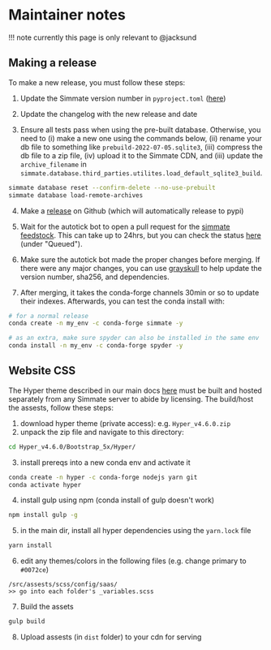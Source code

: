 
# Maintainer notes

!!! note
    currently this page is only relevant to @jacksund

## Making a release

To make a new release, you must follow these steps:

1. Update the Simmate version number in `pyproject.toml` ([here](https://github.com/jacksund/simmate/blob/main/pyproject.toml))

2. Update the changelog with the new release and date

3. Ensure all tests pass when using the pre-built database. Otherwise, you need to (i) make a new one using the commands below, (ii) rename your db file to something like `prebuild-2022-07-05.sqlite3`, (iii) compress the db file to a zip file, (iv) upload it to the Simmate CDN, and (iii) update the `archive_filename` in `simmate.database.third_parties.utilites.load_default_sqlite3_build`.
``` bash
simmate database reset --confirm-delete --no-use-prebuilt
simmate database load-remote-archives
```

4. Make a [release](https://github.com/jacksund/simmate/releases/new) on Github (which will automatically release to pypi)

5. Wait for the autotick bot to open a pull request for the [simmate feedstock](https://github.com/conda-forge/simmate-feedstock). This can take up to 24hrs, but you can check the status [here](https://conda-forge.org/status/#version_updates) (under "Queued").

6. Make sure the autotick bot made the proper changes before merging. If there were any major changes, you can use [grayskull](https://github.com/conda-incubator/grayskull) to help update the version number, sha256, and dependencies.

7. After merging, it takes the conda-forge channels 30min or so to update their indexes. Afterwards, you can test the conda install with:
``` bash
# for a normal release
conda create -n my_env -c conda-forge simmate -y

# as an extra, make sure spyder can also be installed in the same env
conda install -n my_env -c conda-forge spyder -y
```

## Website CSS

The Hyper theme described in our main docs [here](/simmate/full_guides/website/overview/#css-and-js-assets) must be built and hosted separately from any Simmate
server to abide by licensing. The build/host the assests, follow these steps: 


1. download hyper theme (private access): e.g. `Hyper_v4.6.0.zip`
2. unpack the zip file and navigate to this directory:
``` bash
cd Hyper_v4.6.0/Bootstrap_5x/Hyper/
```
3. install prereqs into a new conda env and activate it
``` bash
conda create -n hyper -c conda-forge nodejs yarn git
conda activate hyper
```
4. install gulp using npm (conda install of gulp doesn't work)
``` bash
npm install gulp -g
```
5. in the main dir, install all hyper dependencies using the `yarn.lock` file
``` bash
yarn install
```
6. edit any themes/colors in the following files (e.g. change primary to `#0072ce`)
```
/src/assests/scss/config/saas/
>> go into each folder's _variables.scss
```
7. Build the assets
``` bash
gulp build
```
8. Upload assests (in `dist` folder) to your cdn for serving